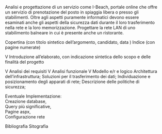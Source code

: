 Analisi e progettazione di un servizio come I-Beach, portale online che offre un servizio di prenotazione del posto in spiaggia libera o presso gli stabilimenti. Oltre agli aspetti puramente informatici devono essere esaminati anche gli aspetti della sicurezza dati durante il loro trasferimento nella rete e la loro memorizzazione. Progettare la rete LAN di uno stabilimento balneare in cui è presente anche un ristorante. 

Copertina (con titolo sintetico dell’argomento, candidato, data ) 
Indice (con pagine numerate) 
 
V Introduzione all’elaborato, con indicazione sintetica dello scopo e delle finalità del progetto 
 
V Analisi dei requisiti 
V Analisi funzionale 
V Modello e/r e logico 
Architettura dell’infrastruttura; 
Soluzioni per il trasferimento dei dati; 
Individuazione e posizionamento degli apparati di rete; 
Descrizione delle politiche di sicurezza; 
 
Eventuale Implementazione:  
Creazione database,  
Query più significative,  
Pagine aspx,  
Configurazione rete 
 
 
Bibliografia 
Sitografia 
 
